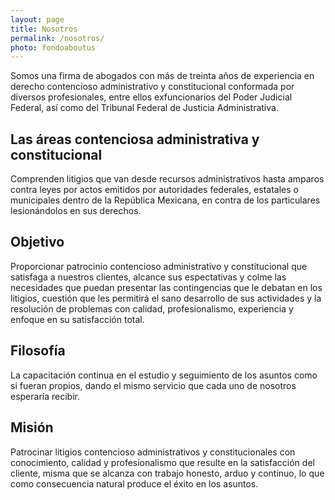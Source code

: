 ```yaml
---
layout: page
title: Nosotros
permalink: /nosotros/
photo: fondoaboutus
---
```


<section class="halfcard rightcard">
Somos una firma de abogados con más de treinta años de experiencia en derecho contencioso administrativo y constitucional conformada por diversos profesionales, entre ellos exfuncionarios del Poder Judicial Federal, así como del Tribunal Federal de Justicia Administrativa.
</section>

<section class="halfcard">
<h2>Las áreas contenciosa administrativa y constitucional</h2>
<p>Comprenden litigios que van desde recursos administrativos hasta amparos contra leyes por actos emitidos por autoridades federales, estatales o municipales dentro de la República Mexicana, en contra de los particulares lesionándolos en sus derechos.
</p>
</section>

<section class="halfcard">
<h2>Objetivo</h2>
<p>Proporcionar patrocinio contencioso administrativo y constitucional que satisfaga a nuestros clientes, alcance sus espectativas y colme las necesidades que puedan presentar las contingencias que le debatan en los litigios, cuestión que les permitirá el sano desarrollo de sus actividades y la resolución de problemas con calidad, profesionalismo, experiencia y enfoque en su satisfacción total.</p>
</section>

<section class="halfcard">
<h2>Filosofía</h2>
<p>La capacitación continua en el estudio y seguimiento de los asuntos como si fueran propios, dando el mismo servicio que cada uno de nosotros esperaría recibir.</p>
</section>

<section class="halfcard">
<h2>Misión</h2>
<p>Patrocinar litigios contencioso administrativos y constitucionales con conocimiento, calidad y profesionalismo que resulte en la satisfacción del cliente, misma que se alcanza con trabajo honesto, arduo y continuo, lo que como consecuencia natural produce el éxito en los asuntos.</p>
</section>
